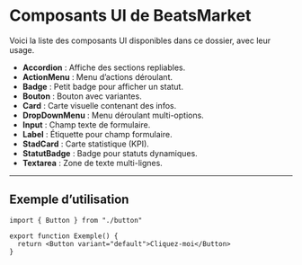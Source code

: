 # Composants UI de BeatsMarket

Voici la liste des composants UI disponibles dans ce dossier, avec leur usage.

- **Accordion** : Affiche des sections repliables.
- **ActionMenu** : Menu d’actions déroulant.
- **Badge** : Petit badge pour afficher un statut.
- **Bouton** : Bouton avec variantes.
- **Card** : Carte visuelle contenant des infos.
- **DropDownMenu** : Menu déroulant multi-options.
- **Input** : Champ texte de formulaire.
- **Label** : Étiquette pour champ formulaire.
- **StadCard** : Carte statistique (KPI).
- **StatutBadge** : Badge pour statuts dynamiques.
- **Textarea** : Zone de texte multi-lignes.

---

## Exemple d’utilisation

```tsx
import { Button } from "./button"

export function Exemple() {
  return <Button variant="default">Cliquez-moi</Button>
}
